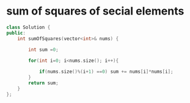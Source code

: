 # sum of squares of secial elements
```c++
class Solution {
public:
    int sumOfSquares(vector<int>& nums) {
        
        int sum =0;

        for(int i=0; i<nums.size(); i++){

            if(nums.size()%(i+1) ==0) sum += nums[i]*nums[i];
        }
        return sum;
    }
};
```